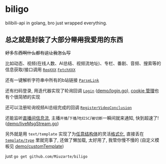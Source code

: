 # biligo

bilibili-api in golang, bro just wrapped everything.

## 总之就是封装了大部分~~常用~~我爱用的东西

~~好多东西啊什么都有这让我怎么写~~

比如动态、视频(在线人数、AI总结、视频流地址)、专栏、番剧、音频、搜索等的信息获取/接口调用
[`ReqXXX`](request.go) [`FetchXXX`](fetch.go)

还有一键解析字符串中所有的b站链接
[`ParseLink`](regexp.go)

还有扫码登录,
用迭代器实现了轮询回调 [`Login`](login.go)
([demo/login.go](https://github.com/Miuzarte/biligoDemo/blob/main/login/login.go)),
[cookie 管理](client.go)也有个很简陋的实现

还可以注册轮询视频AI总结完成的回调
[`RegisterVideoConclusion`](polling.go)

还能监听[直播间信息流](liveMsgStream.go),
主播`开播`/`下播`/`吃红SC`/`被切断`一瞬间就来通知,
快到超速了!
([demo/liveMsgStream.go](https://github.com/Miuzarte/biligoDemo/blob/main/liveMsgStream/liveMsgStream.go))

另外就是用 `text/template` 实现了为[任意结构体](types.go)的灵活[格式化](template.go),
直接丢在 [`template/type`](template/type) 里就完事了,
还做了懒加载, 太好用了, 我管你慢不慢的
(自定义模板见 [demo/customTemplate](https://github.com/Miuzarte/biligoDemo/blob/main/customTemplate/customTemplate.go))

just `go get github.com/Miuzarte/biligo`

